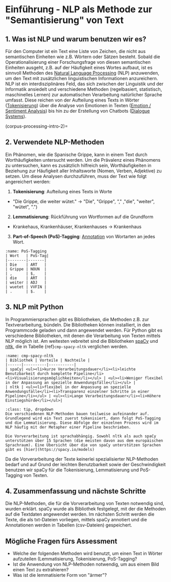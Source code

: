 # Einführung - NLP als Methode zur "Semantisierung" von Text

## 1. Was ist NLP und warum benutzen wir es?
Für den Computer ist ein Text eine Liste von Zeichen, die nicht aus semantischen Einheiten wie z.B. Wörtern oder Sätzen besteht. Sobald die Operationalisierung einer Forschungsfrage von diesen semantischen Einheiten ausgeht, z.B. auf der Häufigkeit eines Wortes aufbaut, ist es sinnvoll Methoden des [Natural Language Processing](https://en.wikipedia.org/wiki/Natural_language_processing) (NLP) anzuwenden, um den Text mit zusätzlichen linguistischen Informationen anzureichern.  
NLP ist ein interdisziplinäres Feld, das sich zwischen der Linguistik und der Informatik ansiedelt und verschiedene Methoden (regelbasiert, statistisch, maschinelles Lernen) zur automatischen Verarbeitung natürlicher Sprache umfasst. Diese reichen von der Aufteilung eines Texts in Wörter ([Tokenisierung](https://en.wikipedia.org/wiki/Lexical_analysis#Tokenization)) über die Analyse von Emotionen in Texten ([Emotion / Sentiment Analysis](https://en.wikipedia.org/wiki/Sentiment_analysis)) bis hin zu der Erstellung von Chatbots ([Dialogue Systems](https://en.wikipedia.org/wiki/Dialogue_system)). 

(corpus-processing-intro-2)=
## 2. Verwendete NLP-Methoden
Ein Phänomen, wie die Spanische Grippe, kann in einem Text durch Worthäufigkeiten untersucht werden. Um die Prävalenz eines Phänomens zu untersuchen, kann es zusätzlich hilfreich sein, Worthäufigkeiten in Beziehung zur Häufigkeit aller Inhaltsworte (Nomen, Verben, Adjektive) zu setzen. Um diese Analysen durchzuführen, muss der Text wie folgt angereichert werden:
1. **Tokenisierung**: Aufteilung eines Texts in Worte
  * "Die Grippe, die weiter wütet." → "Die", "Grippe", "," ,"die", "weiter", "wütet", ".")
2. **Lemmatisierung**: Rückführung von Wortformen auf die Grundform 
  * Krankehaus, Krankenhäuser, Krankenhauses → Krankenhaus
3. **Part-of-Speech (PoS)-Tagging**: [Annotation](https://en.wikipedia.org/wiki/Annotation) von Wortarten an jedes Wort.

```{table} Beispiel Part-of-Speech-Tagging
:name: PoS-Tagging
| Wort   | PoS-Tag| 
|--------|-------|
| Die    | ART   |
| Grippe | NOUN  |
| ,      | $,    |
| die    | ART   |
| weiter | ADJ   |
| wuetet | VVFIN |
| .      | $.    |
```


## 3. NLP mit Python 
In Programmiersprachen gibt es Bibliotheken, die Methoden z.B. zur Textverarbeitung, bündeln. Die Bibliotheken können installiert, in den Programmcode geladen und dann angewendet werden.
Für Python gibt es verschiedene Bibliotheken, mit denen die Verarbeitung von Texten mittels NLP möglich ist. Am weitesten vebreitet sind die Bibliotheken [spaCy](https://spacy.io) und [nltk](https://www.nltk.org/), die in Tabelle {ref}`cmp-spacy-nltk` verglichen werden.

```{table} Vergleich von spaCy und nltk
:name: cmp-spacy-nltk
| Bibliothek | Vorteile | Nachteile | 
|------|----------|-----------|
| spaCy| <ul><li>kurze Verarbeitungsdauer</li><li>leichte Benutzbarkeit durch komplette Pipeline</li><li>Visualisierungsmöglichkeiten</li></ul> | <ul><li>Weniger flexibel in der Anpassung an spezielle Anwendungsfälle</li></ul> | 
| nltk | <ul><li>flexibel in der Anpassung an spezielle Anwendungsfälle</li><li>Transparenz einzelner Schritte in einer Pipeline</li></ul> | <ul><li>Lange Verarbeitungsdauer</li><li>Höhere Einstiegshürde</li></ul>|
```
`````{admonition} Zum Begriff der Pipeline
:class: tip, dropdown
Die verschiedenen NLP-Methoden bauen teilweise aufeinander auf. Grundlegend wird ein Text zuerst tokenisiert, dann folgt PoS-Tagging und die Lemmatisierung. Diese Abfolge der einzelnen Prozess wird im NLP häufig mit der Metapher einer Pipeline beschrieben. 
`````


```{note}
Die Vorverarbeitung ist sprachabhängig. Sowohl nltk als auch spaCy unterstützen über 15 Sprachen (die meisten davon aus dem europäischen Sprachraum). Eine Übersicht über die von spaCy unterstützen Sprachen gibt es [hier](https://spacy.io/models)
```

Da die Vorverarbeitung der Texte keinerlei spezialisierter NLP-Methoden bedarf und auf Grund der leichten Benutzbarkeit sowie der Geschwindigkeit benutzen wir spaCy für die Tokenisierung, Lemmatisierung und PoS-Tagging von Texten.

## 4. Zusammenfassung und nächste Schritte
Die NLP-Methoden, die für die Vorverarbeitung von Texten notwendig sind, wurden erklärt. spaCy wurde als Bibliothek festgelegt, mit der die Methoden auf die Textdaten angewendet werden. Im nächsten Schritt werden die Texte, die als txt-Dateien vorliegen, mittels spaCy annotiert und die Annotationen werden in Tabellen (csv-Dateien) gespeichert. 

## Mögliche Fragen fürs Assessment
* Welche der folgenden Methoden wird benutzt, um einen Text in Wörter aufzuteilen (Lemmatisierung, Tokenisierung, PoS-Tagging?
* Ist die Anwendung von NLP-Methoden notwendig, um aus einem Bild einen Text zu extrahieren? 
* Was ist die lemmatisierte Form von "ärmer"? 
